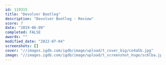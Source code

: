 ```yaml
---
id: 119315
title: "Devolver Bootleg"
description: "Devolver Bootleg - Review"
score: 7
date: "2019-06-09"
completed: FALSE
awards: ""
modified_date: "2022-07-04"
screenshots: []
cover: "//images.igdb.com/igdb/image/upload/t_cover_big/co4a5b.jpg"
image: "//images.igdb.com/igdb/image/upload/t_screenshot_huge/sc6lba.jpg"
---
```

